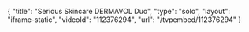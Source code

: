 {
    "title": "Serious Skincare DERMAVOL Duo",
    "type": "solo",
    "layout": "iframe-static",
    "videoId": "112376294",
    "url": "\/tvpembed\/112376294"
}